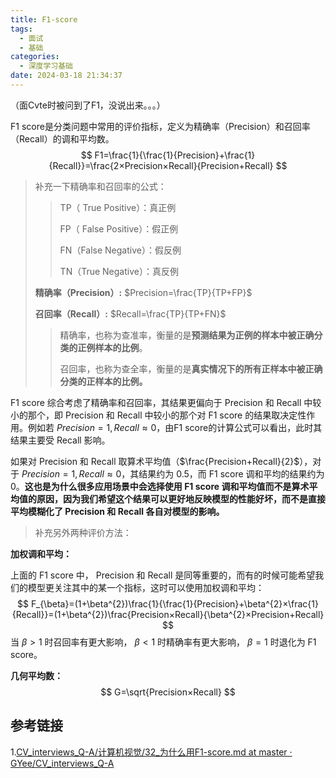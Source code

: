 ```yaml
---
title: F1-score
tags:
  - 面试
  - 基础
categories:
  - 深度学习基础
date: 2024-03-18 21:34:37
---
```

（面Cvte时被问到了F1，没说出来。。。）

F1 score是分类问题中常用的评价指标，定义为精确率（Precision）和召回率（Recall）的调和平均数。
$$
F1=\frac{1}{\frac{1}{Precision}+\frac{1}{Recall}}=\frac{2×Precision×Recall}{Precision+Recall}
$$

> 补充一下精确率和召回率的公式：
>
> > TP（ True Positive）：真正例
> >
> > FP（ False Positive）：假正例
> >
> > FN（False Negative）：假反例
> >
> > TN（True Negative）：真反例
>
> **精确率（Precision）:**	$Precision=\frac{TP}{TP+FP}$ 
>
> **召回率（Recall）:**	$Recall=\frac{TP}{TP+FN}$ 
>
> > 精确率，也称为查准率，衡量的是**预测结果为正例的样本中被正确分类的正例样本的比例**。
> >
> > 召回率，也称为查全率，衡量的是**真实情况下的所有正样本中被正确分类的正样本的比例。**
>
> 



F1 score 综合考虑了精确率和召回率，其结果更偏向于 Precision 和 Recall 中较小的那个，即 Precision 和 Recall 中较小的那个对 F1 score 的结果取决定性作用。例如若 $Precision=1,Recall \approx 0$，由F1 score的计算公式可以看出，此时其结果主要受 Recall 影响。

如果对 Precision 和 Recall 取算术平均值（$\frac{Precision+Recall}{2}$），对于 $Precision=1,Recall \approx 0$，其结果约为 0.5，而 F1 score 调和平均的结果约为 0。**这也是为什么很多应用场景中会选择使用 F1 score 调和平均值而不是算术平均值的原因，因为我们希望这个结果可以更好地反映模型的性能好坏，而不是直接平均模糊化了 Precision 和 Recall 各自对模型的影响。**



> 补充另外两种评价方法：

**加权调和平均：**

上面的 F1 score 中， Precision 和 Recall 是同等重要的，而有的时候可能希望我们的模型更关注其中的某一个指标，这时可以使用加权调和平均：
$$
F_{\beta}=(1+\beta^{2})\frac{1}{\frac{1}{Precision}+\beta^{2}×\frac{1}{Recall}}=(1+\beta^{2})\frac{Precision×Recall}{\beta^{2}×Precision+Recall}
$$
当 $\beta > 1$ 时召回率有更大影响， $\beta < 1$ 时精确率有更大影响， $\beta = 1$ 时退化为 F1 score。



**几何平均数：**
$$
G=\sqrt{Precision×Recall}
$$
## 参考链接
1.[CV_interviews_Q-A/计算机视觉/32_为什么用F1-score.md at master · GYee/CV_interviews_Q-A](https://github.com/GYee/CV_interviews_Q-A/blob/master/%E8%AE%A1%E7%AE%97%E6%9C%BA%E8%A7%86%E8%A7%89/32_%E4%B8%BA%E4%BB%80%E4%B9%88%E7%94%A8F1-score.md?plain=1)
